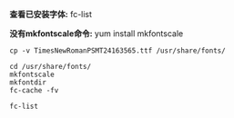 **查看已安装字体:** fc-list

**没有mkfontscale命令:** yum install mkfontscale

```shell
cp -v TimesNewRomanPSMT24163565.ttf /usr/share/fonts/
 
cd /usr/share/fonts/
mkfontscale
mkfontdir
fc-cache -fv
 
fc-list
```

